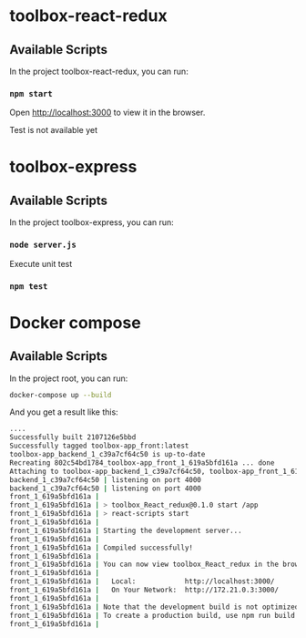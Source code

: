 # toolbox-react-redux

## Available Scripts

In the project toolbox-react-redux, you can run:

### `npm start`
Open [http://localhost:3000](http://localhost:3000) to view it in the browser.

Test is not available yet

# toolbox-express


## Available Scripts

In the project toolbox-express, you can run:

### `node server.js`

Execute unit test

### `npm test`


# Docker compose

## Available Scripts

In the project root, you can run:

```bash 
docker-compose up --build
```
And you get a result like this:


```bash 
....
Successfully built 2107126e5bbd
Successfully tagged toolbox-app_front:latest
toolbox-app_backend_1_c39a7cf64c50 is up-to-date
Recreating 802c54bd1784_toolbox-app_front_1_619a5bfd161a ... done
Attaching to toolbox-app_backend_1_c39a7cf64c50, toolbox-app_front_1_619a5bfd161a
backend_1_c39a7cf64c50 | listening on port 4000
backend_1_c39a7cf64c50 | listening on port 4000
front_1_619a5bfd161a | 
front_1_619a5bfd161a | > toolbox_React_redux@0.1.0 start /app
front_1_619a5bfd161a | > react-scripts start
front_1_619a5bfd161a | 
front_1_619a5bfd161a | Starting the development server...
front_1_619a5bfd161a | 
front_1_619a5bfd161a | Compiled successfully!
front_1_619a5bfd161a | 
front_1_619a5bfd161a | You can now view toolbox_React_redux in the browser.
front_1_619a5bfd161a | 
front_1_619a5bfd161a |   Local:            http://localhost:3000/
front_1_619a5bfd161a |   On Your Network:  http://172.21.0.3:3000/
front_1_619a5bfd161a | 
front_1_619a5bfd161a | Note that the development build is not optimized.
front_1_619a5bfd161a | To create a production build, use npm run build.
front_1_619a5bfd161a | 

```


